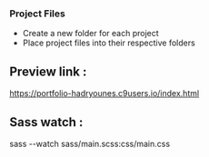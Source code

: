 ### Project Files
- Create a new folder for each project
- Place project files into their respective folders

Preview link : 
--------------
https://portfolio-hadryounes.c9users.io/index.html

Sass watch : 
------------
sass --watch sass/main.scss:css/main.css


